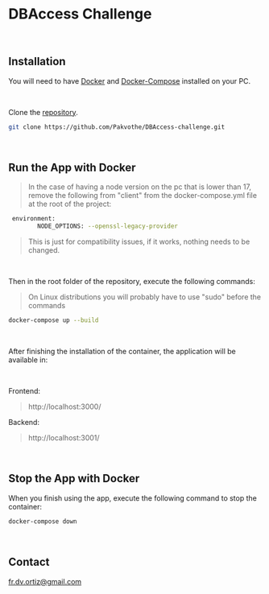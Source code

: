 # DBAccess Challenge

</br>

## Installation

You will need to have [Docker](https://docs.docker.com/get-docker/)
and [Docker-Compose](https://docs.docker.com/compose/install/) installed on your PC.

</br>

Clone the [repository](https://github.com/Pakvothe/DBAccess-challenge).

```bash
git clone https://github.com/Pakvothe/DBAccess-challenge.git
```

</br>

## Run the App with Docker

> In the case of having a node version on the pc that is lower than 17, remove the following from "client" from the docker-compose.yml file at the root of the project:

```bash
 environment:
        NODE_OPTIONS: --openssl-legacy-provider
```

> This is just for compatibility issues, if it works, nothing needs to be changed.

</br>

Then in the root folder of the repository, execute the following commands:

> On Linux distributions you will probably have to use "sudo" before the commands

```bash
docker-compose up --build
```

</br>

After finishing the installation of the container, the application will be available in:

</br>

Frontend:

> http://localhost:3000/

Backend:

> http://localhost:3001/

</br>

## Stop the App with Docker

When you finish using the app, execute the following command to stop the container:

```bash
docker-compose down
```

</br>

## Contact

fr.dv.ortiz@gmail.com
